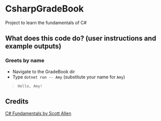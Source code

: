# CsharpGradeBook

Project to learn the fundamentals of C#

## What does this code do? (user instructions and example outputs)
### Greets by name
- Navigate to the GradeBook dir
- Type `dotnet run -- Amy` (substitute your name for `Amy`)
> `Hello, Amy!`

## Credits
[C# Fundamentals by Scott Allen](https://app.pluralsight.com/library/courses/csharp-fundamentals-dev/table-of-contents)

